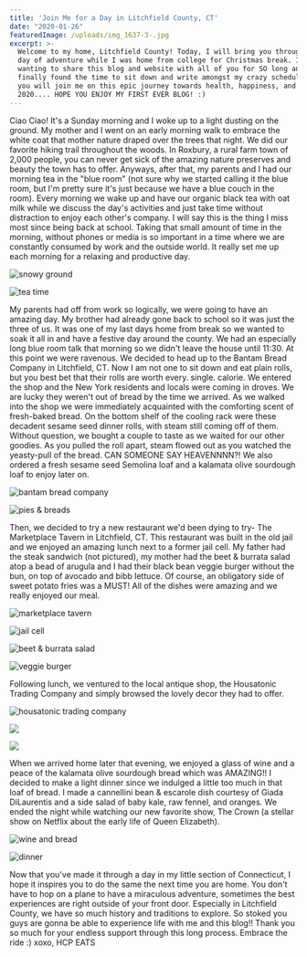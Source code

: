 ```yaml
---
title: 'Join Me for a Day in Litchfield County, CT'
date: "2020-01-26"
featuredImage: /uploads/img_1637-3-.jpg
excerpt: >-
  Welcome to my home, Litchfield County! Today, I will bring you through a fun
  day of adventure while I was home from college for Christmas break. I've been
  wanting to share this blog and website with all of you for SO long and I've
  finally found the time to sit down and write amongst my crazy schedule! I hope
  you will join me on this epic journey towards health, happiness, and love in
  2020.... HOPE YOU ENJOY MY FIRST EVER BLOG! :)
---
```

Ciao Ciao! It's a Sunday morning and I woke up to a light dusting on the ground. My mother and I went on an early morning walk to embrace the white coat that mother nature draped over the trees that night. We did our favorite hiking trail throughout the woods. In Roxbury, a rural farm town of 2,000 people, you can never get sick of the amazing nature preserves and beauty the town has to offer. Anyways, after that, my parents and I had our morning tea in the "blue room" (not sure why we started calling it the blue room, but I'm pretty sure it's just because we have a blue couch in the room). Every morning we wake up and have our organic black tea with oat milk while we discuss the day's activities and just take time without distraction to enjoy each other's company. I will say this is the thing I miss most since being back at school. Taking that small amount of time in the morning, without phones or media is so important in a time where we are constantly consumed by work and the outside world. It really set me up each morning for a relaxing and productive day.

![snowy ground](/uploads/img_1636-1-.jpg)

![tea time](/uploads/img_1637-3-.jpg)

My parents had off from work so logically, we were going to have an amazing day. My brother had already gone back to school so it was just the three of us. It was one of my last days home from break so we wanted to soak it all in and have a festive day around the county. We had an especially long blue room talk that morning so we didn't leave the house until 11:30. At this point we were ravenous. We decided to head up to the Bantam Bread Company in Litchfield, CT. Now I am not one to sit down and eat plain rolls, but you best bet that their rolls are worth every. single. calorie. We entered the shop and the New York residents and locals were coming in droves. We are lucky they weren't out of bread by the time we arrived. As we walked into the shop we were immediately acquainted with the comforting scent of fresh-baked bread. On the bottom shelf of the cooling rack were these decadent sesame seed dinner rolls, with steam still coming off of them. Without question, we bought a couple to taste as we waited for our other goodies. As you pulled the roll apart, steam flowed out as you watched the yeasty-pull of the bread. CAN SOMEONE SAY HEAVENNNN?! We also ordered a fresh sesame seed Semolina loaf and a kalamata olive sourdough loaf to enjoy later on. 

![bantam bread company](/uploads/img_1621.jpg)

![pies & breads](/uploads/img_1623.jpg)

Then, we decided to try a new restaurant we'd been dying to try- The Marketplace Tavern in Litchfield, CT. This restaurant was built in the old jail and we enjoyed an amazing lunch next to a former jail cell. My father had the steak sandwich (not pictured), my mother had the beet & burrata salad atop a bead of arugula and I had their black bean veggie burger without the bun, on top of avocado and bibb lettuce. Of course, an obligatory side of sweet potato fries was a MUST! All of the dishes were amazing and we really enjoyed our meal. 

![marketplace tavern](/uploads/img_1628-1-.jpg)

![jail cell](/uploads/img_1630.jpg)

![beet & burrata salad](/uploads/img_1633.jpg)

![veggie burger](/uploads/img_1635-2-.jpg)

Following lunch, we ventured to the local antique shop, the Housatonic Trading Company and simply browsed the lovely decor they had to offer. 

![housatonic trading company](/uploads/img_1626-1-.jpg)

![](/uploads/img_1624.jpg)

![](/uploads/img_1625.jpg)

When we arrived home later that evening, we enjoyed a glass of wine and a peace of the kalamata olive sourdough bread which was AMAZING!! I decided to make a light dinner since we indulged a little too much in that loaf of bread. I made a cannellini bean & escarole dish courtesy of Giada DiLaurentis and a side salad of baby kale, raw fennel, and oranges. We ended the night while watching our new favorite show, The Crown (a stellar show on Netflix about the early life of Queen Elizabeth). 

![wine and bread](/uploads/img_1643-1-.jpg)

![dinner](/uploads/img_1649-1-.jpg)

Now that you've made it through a day in my little section of Connecticut, I hope it inspires you to do the same the next time you are home. You don't have to hop on a plane to have a miraculous adventure, sometimes the best experiences are right outside of your front door. Especially in Litchfield County, we have so much history and traditions to explore. So stoked you guys are gonna be able to experience life with me and this blog!! Thank you so much for your endless support through this long process. Embrace the ride :) xoxo, HCP EATS

